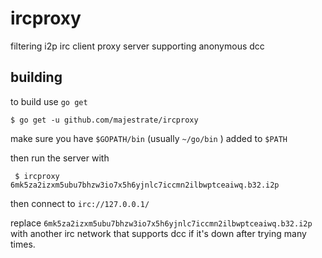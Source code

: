 # ircproxy

filtering i2p irc client proxy server supporting anonymous dcc

## building

to build use `go get`

    $ go get -u github.com/majestrate/ircproxy
    
make sure you have `$GOPATH/bin` (usually `~/go/bin` ) added to `$PATH`

then run the server with

     $ ircproxy 6mk5za2izxm5ubu7bhzw3io7x5h6yjnlc7iccmn2ilbwptceaiwq.b32.i2p

then connect to `irc://127.0.0.1/`

replace `6mk5za2izxm5ubu7bhzw3io7x5h6yjnlc7iccmn2ilbwptceaiwq.b32.i2p` with another irc network that supports dcc if it's down after trying many times.
